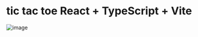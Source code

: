 # tic tac toe React + TypeScript + Vite

![image](https://github.com/AnatolyRM/reactDev/assets/94958079/df20f5ea-cefd-4cc9-a61d-50dbf77bab9c)
